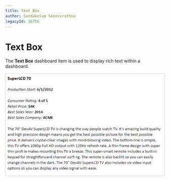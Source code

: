 ```yaml
---
title: Text Box
author: Sandakelum Senevirathna
legacyId: 16756
---
```

# Text Box
The **Text Box** dashboard item is used to display rich text within a dashboard.

![wdd-text-box-rtf-example](../../../images/img125853.png)